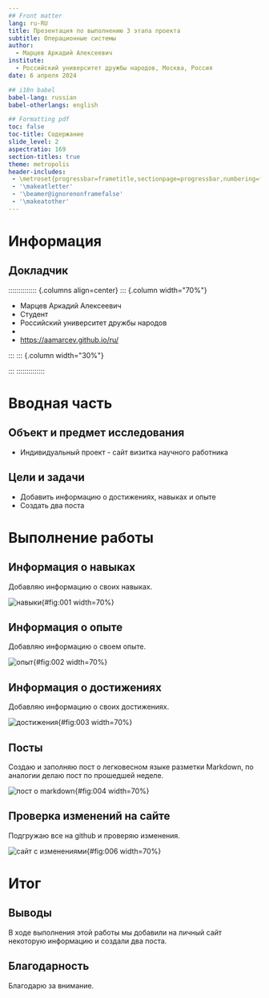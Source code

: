 ```yaml
---
## Front matter
lang: ru-RU
title: Презентация по выполнению 3 этапа проекта
subtitle: Операционные системы
author:
  - Марцев Аркадий Алексеевич
institute:
  - Российский университет дружбы народов, Москва, Россия
date: 6 апреля 2024

## i18n babel
babel-lang: russian
babel-otherlangs: english

## Formatting pdf
toc: false
toc-title: Содержание
slide_level: 2
aspectratio: 169
section-titles: true
theme: metropolis
header-includes:
 - \metroset{progressbar=frametitle,sectionpage=progressbar,numbering=fraction}
 - '\makeatletter'
 - '\beamer@ignorenonframefalse'
 - '\makeatother'
---
```


# Информация

## Докладчик

:::::::::::::: {.columns align=center}
::: {.column width="70%"}

  * Марцев Аркадий Алексеевич
  * Студент
  * Российский университет дружбы народов
  * [](mailto:1132239100@pfur.ru)
  * <https://aamarcev.github.io/ru/>

:::
::: {.column width="30%"}

:::
::::::::::::::

# Вводная часть

## Объект и предмет исследования

- Индивидуальный проект - сайт визитка научного работника

## Цели и задачи

- Добавить информацию о достижениях, навыках и опыте
- Создать два поста

# Выполнение работы

## Информация о навыках

Добавляю информацию о своих навыках.

![навыки](image/1.png){#fig:001 width=70%}

## Информация о опыте

Добавляю информацию о своем опыте.

![опыт](image/2.png){#fig:002 width=70%}

## Информация о достижениях

Добавляю информацию о своих достижениях.

![достижения](image/3.png){#fig:003 width=70%}

## Посты 

Создаю и заполняю пост о легковесном языке разметки Markdown, по аналогии делаю пост по прошедшей неделе.

![пост о markdown](image/4.png){#fig:004 width=70%}

## Проверка изменений на сайте

Подгружаю все на github и проверяю изменения.

![сайт с изменениями](image/6.png){#fig:006 width=70%}

# Итог

## Выводы

В ходе выполнения этой работы мы добавили на личный сайт некоторую информацию и создали два поста.

## Благодарность

Благодарю за внимание.
